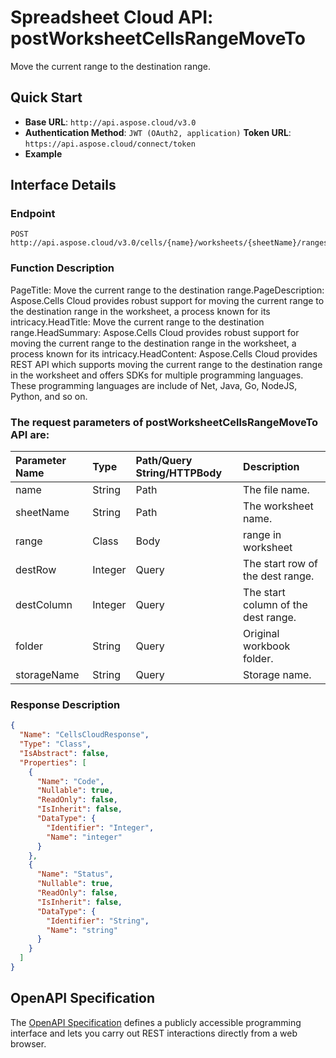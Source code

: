 # **Spreadsheet Cloud API: postWorksheetCellsRangeMoveTo**

Move the current range to the destination range. 


## **Quick Start**

- **Base URL**: `http://api.aspose.cloud/v3.0`
- **Authentication Method**: `JWT (OAuth2, application)`  **Token URL**: `https://api.aspose.cloud/connect/token`
- **Example** 

## **Interface Details**

### **Endpoint** 

```
POST http://api.aspose.cloud/v3.0/cells/{name}/worksheets/{sheetName}/ranges/moveto
```
### **Function Description**
PageTitle: Move the current range to the destination range.PageDescription: Aspose.Cells Cloud provides robust support for moving the current range to the destination range in the worksheet, a process known for its intricacy.HeadTitle: Move the current range to the destination range.HeadSummary: Aspose.Cells Cloud provides robust support for moving the current range to the destination range in the worksheet, a process known for its intricacy.HeadContent: Aspose.Cells Cloud provides REST API which supports moving the current range to the destination range in the worksheet and offers SDKs for multiple programming languages. These programming languages are include of Net, Java, Go, NodeJS, Python, and so on.

### The request parameters of **postWorksheetCellsRangeMoveTo** API are: 

| Parameter Name | Type | Path/Query String/HTTPBody | Description | 
| :- | :- | :- |:- | 
|name|String|Path|The file name.|
|sheetName|String|Path|The worksheet name.|
|range|Class|Body|range in worksheet |
|destRow|Integer|Query|The start row of the dest range.|
|destColumn|Integer|Query|The start column of the dest range.|
|folder|String|Query|Original workbook folder.|
|storageName|String|Query|Storage name.|

### **Response Description**
```json
{
  "Name": "CellsCloudResponse",
  "Type": "Class",
  "IsAbstract": false,
  "Properties": [
    {
      "Name": "Code",
      "Nullable": true,
      "ReadOnly": false,
      "IsInherit": false,
      "DataType": {
        "Identifier": "Integer",
        "Name": "integer"
      }
    },
    {
      "Name": "Status",
      "Nullable": true,
      "ReadOnly": false,
      "IsInherit": false,
      "DataType": {
        "Identifier": "String",
        "Name": "string"
      }
    }
  ]
}
```


## OpenAPI Specification

The [OpenAPI Specification](https://reference.aspose.cloud/cells/#/RangesController/PostWorksheetCellsRangeMoveTo) defines a publicly accessible programming interface and lets you carry out REST interactions directly from a web browser.


